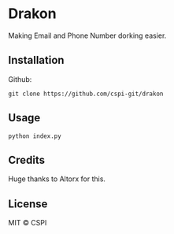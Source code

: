 # Drakon
Making Email and Phone Number dorking easier.

## Installation
Github:
```
git clone https://github.com/cspi-git/drakon
```

## Usage
```
python index.py
```

## Credits
Huge thanks to Altorx for this.

## License
MIT © CSPI